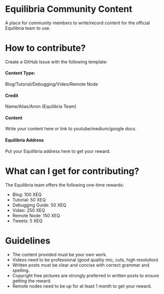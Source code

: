 # Equilibria Community Content
A place for community members to write/record content for the official Equilibria team to use. 

# How to contribute? 
Create a GitHub Issue with the following template:

#### Content Type: 
Blog/Tutorial/Debugging/Video/Remote Node

#### Credit
Name/Alias/Anon (Equilibria Team)

#### Content
Write your content here or link to youtube/medium/google docs.

#### Equilibria Address
Put your Equilibria address here to get your reward.

# What can I get for contributing?
The Equilibria team offers the following one-time rewards:
* Blog: 100 XEQ
* Tutorial: 50 XEQ
* Debugging Guide: 50 XEQ
* Video: 250 XEQ
* Remote Node: 150 XEQ
* Tweets: 5 XEQ

# Guidelines
* The content provided must be your own work.
* Videos need to be professional (good quality mic, cuts, high resolution)
* Written posts must be clear and concise with correct grammar and spelling.
* Copyright free pictures are strongly preferred in written posts to ensure getting the reward. 
* Remote nodes need to be up for at least 1 month to get your reward. 
